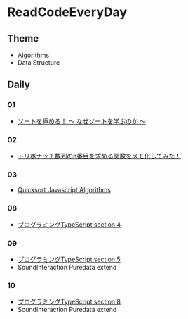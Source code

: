 # ReadCodeEveryDay

## Theme

- Algorithms
- Data Structure

## Daily

### 01

- [ソートを極める！ 〜 なぜソートを学ぶのか 〜](https://qiita.com/drken/items/44c60118ab3703f7727f#6-%E3%82%AF%E3%82%A4%E3%83%83%E3%82%AF%E3%82%BD%E3%83%BC%E3%83%88-%E4%B9%B1%E6%8A%9E%E3%82%A2%E3%83%AB%E3%82%B4%E3%83%AA%E3%82%BA%E3%83%A0%E3%81%AE%E3%82%88%E3%81%84%E9%A1%8C%E6%9D%90)


### 02
 - [トリボナッチ数列のn番目を求める関数をメモ化してみた！](https://qiita.com/NozomuTsuruta/items/e46bdd330c2ea1aef5de)

### 03
 - [Quicksort Javascript Algorithms](https://github.com/trekhleb/javascript-algorithms/tree/master/src/algorithms/sorting/quick-sort)

### 08
- [プログラミングTypeScript section 4](https://scrapbox.io/kii-cafe/%E3%83%97%E3%83%AD%E3%82%B0%E3%83%A9%E3%83%9F%E3%83%B3%E3%82%B0TypeScript)

### 09
- [プログラミングTypeScript section 5](https://scrapbox.io/kii-cafe/%E3%83%97%E3%83%AD%E3%82%B0%E3%83%A9%E3%83%9F%E3%83%B3%E3%82%B0TypeScript)
- SoundInteraction Puredata extend

### 10
- [プログラミングTypeScript section 8](https://scrapbox.io/kii-cafe/%E3%83%97%E3%83%AD%E3%82%B0%E3%83%A9%E3%83%9F%E3%83%B3%E3%82%B0TypeScript)
- SoundInteraction Puredata extend
